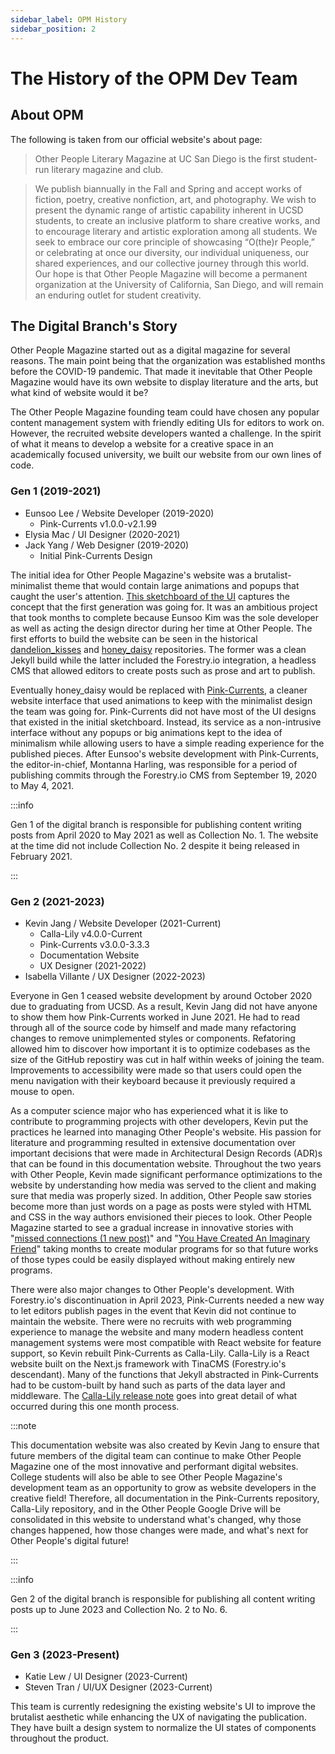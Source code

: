 ```yaml
---
sidebar_label: OPM History
sidebar_position: 2
---
```


# The History of the OPM Dev Team

## About OPM
The following is taken from our official website's about page:
> Other People Literary Magazine at UC San Diego is the first student-run literary magazine and club.  

> We publish biannually in the Fall and Spring and accept works of fiction, poetry, creative nonfiction, art, and photography. We wish to present the dynamic range of artistic capability inherent in UCSD students, to create an inclusive platform to share creative works, and to encourage literary and artistic exploration among all students. We seek to embrace our core principle of showcasing “O(the)r People,” or celebrating at once our diversity, our individual uniqueness, our shared experiences, and our collective journey through this world. Our hope is that Other People Magazine will become a permanent organization at the University of California, San Diego, and will remain an enduring outlet for student creativity.

## The Digital Branch's Story 
Other People Magazine started out as a digital magazine for several reasons. The main point being that the organization was established months before the COVID-19 pandemic. That made it inevitable that Other People Magazine would have its own website to display literature and the arts, but what kind of website would it be?

The Other People Magazine founding team could have chosen any popular content management system with friendly editing UIs for editors to work on. However, the recruited website developers wanted a challenge. In the spirit of what it means to develop a website for a creative space in an academically focused university, we built our website from our own lines of code. 


### Gen 1 (2019-2021)

- Eunsoo Lee / Website Developer (2019-2020)
  - Pink-Currents v1.0.0-v2.1.99
- Elysia Mac / UI Designer (2020-2021)
- Jack Yang / Web Designer (2019-2020)
  - Initial Pink-Currents Design

The initial idea for Other People Magazine's website was a brutalist-minimalist theme that would contain large animations and popups that caught the user's attention. [This sketchboard of the UI](/pdf/opm-website-gen-1.pdf) captures the concept that the first generation was going for. It was an ambitious project that took months to complete because Eunsoo Kim was the sole developer as well as acting the design director during her time at Other People. The first efforts to build the website can be seen in the historical [dandelion_kisses](https://github.com/otherpeopleucsd/dandelion_kisses) and [honey_daisy](https://github.com/otherpeopleucsd/honey_daisy) repositories. The former was a clean Jekyll build while the latter included the Forestry.io integration, a headless CMS that allowed editors to create posts such as prose and art to publish. 

Eventually honey_daisy would be replaced with [Pink-Currents](https://github.com/Other-People-UCSD/Pink-Currents), a cleaner website interface that used animations to keep with the minimalist design the team was going for. Pink-Currents did not have most of the UI designs that existed in the initial sketchboard. Instead, its service as a non-intrusive interface without any popups or big animations kept to the idea of minimalism while allowing users to have a simple reading experience for the published pieces. After Eunsoo's website development with Pink-Currents, the editor-in-chief, Montanna Harling, was responsible for a period of publishing commits through the Forestry.io CMS from September 19, 2020 to May 4, 2021.

:::info

Gen 1 of the digital branch is responsible for publishing content writing posts from April 2020 to May 2021 as well as Collection No. 1. The website at the time did not include Collection No. 2 despite it being released in February 2021.

:::

### Gen 2 (2021-2023)
- Kevin Jang / Website Developer (2021-Current)
  - Calla-Lily v4.0.0-Current
  - Pink-Currents v3.0.0-3.3.3 
  - Documentation Website
  - UX Designer (2021-2022) 
- Isabella Villante / UX Designer (2022-2023)

Everyone in Gen 1 ceased website development by around October 2020 due to graduating from UCSD. As a result, Kevin Jang did not have anyone to show them how Pink-Currents worked in June 2021. He had to read through all of the source code by himself and made many refactoring changes to remove unimplemented styles or components. Refatoring allowed him to discover how important it is to optimize codebases as the size of the GitHub repostiry was cut in half within weeks of joining the team. Improvements to accessibility were made so that users could open the menu navigation with their keyboard because it previously required a mouse to open. 

As a computer science major who has experienced what it is like to contribute to programming projects with other developers, Kevin put the practices he learned into managing Other People's website. His passion for literature and programming resulted in extensive documentation over important decisions that were made in Architectural Design Records (ADR)s that can be found in this documentation website. Throughout the two years with Other People, Kevin made significant performance optimizations to the website by understanding how media was served to the client and making sure that media was properly sized. In addition, Other People saw stories become more than just words on a page as posts were styled with HTML and CSS in the way authors envisioned their pieces to look. Other People Magazine started to see a gradual increase in innovative stories with "[missed connections (1 new post)](https://www.otherpeoplesd.com/2023/missed-connections)" and "[You Have Created An Imaginary Friend](https://www.otherpeoplesd.com/6/you-have-created-an-imaginary-friend)" taking months to create modular programs for so that future works of those types could be easily displayed without making entirely new programs.  

There were also major changes to Other People's development. With Forestry.io's discontinuation in April 2023, Pink-Currents needed a new way to let editors publish pages in the event that Kevin did not continue to maintain the website. There were no recruits with web programming experience to manage the website and many modern headless content management systems were most compatible with React website for feature support, so Kevin rebuilt Pink-Currents as Calla-Lily. Calla-Lily is a React website built on the Next.js framework with TinaCMS (Forestry.io's descendant). Many of the functions that Jekyll abstracted in Pink-Currents had to be custom-built by hand such as parts of the data layer and middleware. The [Calla-Lily release note](/docs/calla-lily/calla-lily-release) goes into great detail of what occurred during this one month process.

:::note

This documentation website was also created by Kevin Jang to ensure that future members of the digital team can continue to make Other People Magazine one of the most innovative and performant digital websites. College students will also be able to see Other People Magazine's development team as an opportunity to grow as website developers in the creative field! Therefore, all documentation in the Pink-Currents repository, Calla-Lily repository, and in the Other People Google Drive will be consolidated in this website to understand what's changed, why those changes happened, how those changes were made, and what's next for Other People's digital future! 

:::

:::info

Gen 2 of the digital branch is responsible for publishing all content writing posts up to June 2023 and Collection No. 2 to No. 6.

:::

### Gen 3 (2023-Present)
- Katie Lew / UI Designer (2023-Current)
- Steven Tran / UI/UX Designer (2023-Current)

This team is currently redesigning the existing website's UI to improve the brutalist aesthetic while enhancing the UX of navigating the publication. They have built a design system to normalize the UI states of components throughout the product.